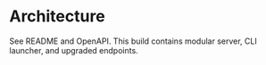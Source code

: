 # Architecture
See README and OpenAPI. This build contains modular server, CLI launcher, and upgraded endpoints.
